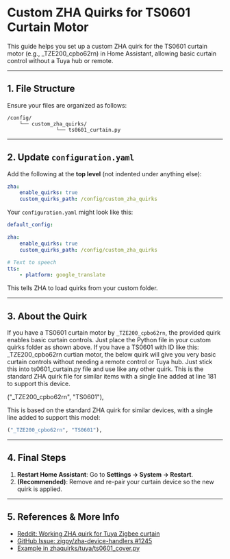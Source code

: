 
# Custom ZHA Quirks for TS0601 Curtain Motor

This guide helps you set up a custom ZHA quirk for the TS0601 curtain motor (e.g., _TZE200_cpbo62rn) in Home Assistant, allowing basic curtain control without a Tuya hub or remote.

---

## 1. File Structure

Ensure your files are organized as follows:

```
/config/
	└── custom_zha_quirks/
				└── ts0601_curtain.py
```

---

## 2. Update `configuration.yaml`

Add the following at the **top level** (not indented under anything else):

```yaml
zha:
	enable_quirks: true
	custom_quirks_path: /config/custom_zha_quirks
```

Your `configuration.yaml` might look like this:

```yaml
default_config:

zha:
	enable_quirks: true
	custom_quirks_path: /config/custom_zha_quirks

# Text to speech
tts:
	- platform: google_translate
```

This tells ZHA to load quirks from your custom folder.

---

## 3. About the Quirk

If you have a TS0601 curtain motor by `_TZE200_cpbo62rn`, the provided quirk enables basic curtain controls. Just place the Python file in your custom quirks folder as shown above.
If you have a TS0601 with ID like this: _TZE200_cpbo62rn curtian motor, 
the below quirk will give you very basic curtain controls without 
needing a remote control or Tuya hub. Just stick this into ts0601_curtain.py 
file and use like any other quirk. 
This is the standard ZHA quirk file for similar items with a single
 line added at line 181 to support this device.

 ("_TZE200_cpbo62rn", "TS0601"), 

This is based on the standard ZHA quirk for similar devices, with a single line added to support this model:

```python
("_TZE200_cpbo62rn", "TS0601"),
```

---

## 4. Final Steps

1. **Restart Home Assistant**: Go to **Settings → System → Restart**.
2. **(Recommended)**: Remove and re-pair your curtain device so the new quirk is applied.

---

## 5. References & More Info

- [Reddit: Working ZHA quirk for Tuya Zigbee curtain](https://www.reddit.com/r/homeassistant/comments/1gk2z8d/working_zha_quirk_for_tuyazigbee_curtain/)
- [GitHub Issue: zigpy/zha-device-handlers #1245](https://github.com/zigpy/zha-device-handlers/issues/1245)
- [Example in zhaquirks/tuya/ts0601_cover.py](https://github.com/zigpy/zha-device-handlers/blob/9a1401337a25a4adc33e0b37ace62d808b7b3098/zhaquirks/tuya/ts0601_cover.py#L184)
